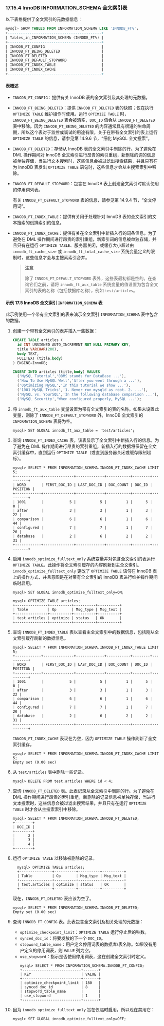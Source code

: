 ### 17.15.4 InnoDB INFORMATION_SCHEMA 全文索引表

以下表格提供了全文索引的元数据信息：

```sql
mysql> SHOW TABLES FROM INFORMATION_SCHEMA LIKE 'INNODB_FT%';
+-------------------------------------------+
| Tables_in_INFORMATION_SCHEMA (INNODB_FT%) |
+-------------------------------------------+
| INNODB_FT_CONFIG                          |
| INNODB_FT_BEING_DELETED                   |
| INNODB_FT_DELETED                         |
| INNODB_FT_DEFAULT_STOPWORD                |
| INNODB_FT_INDEX_TABLE                     |
| INNODB_FT_INDEX_CACHE                     |
+-------------------------------------------+
```

#### 表概述

- `INNODB_FT_CONFIG`：提供有关 InnoDB 表的全文索引及其处理的元数据。

- `INNODB_FT_BEING_DELETED`：提供 `INNODB_FT_DELETED` 表的快照；仅在执行 `OPTIMIZE TABLE` 维护操作时使用。运行 `OPTIMIZE TABLE` 时，`INNODB_FT_BEING_DELETED` 表会被清空，`DOC_ID` 值会从 `INNODB_FT_DELETED` 表中移除。因为 `INNODB_FT_BEING_DELETED` 的内容通常具有很短的生命周期，所以这个表对于监控或调试的用途有限。关于在带有全文索引的表上运行 `OPTIMIZE TABLE` 的信息，请参见第 14.9.6 节，“细化 MySQL 全文搜索”。

- `INNODB_FT_DELETED`：存储从 InnoDB 表的全文索引中删除的行。为了避免在 DML 操作期间对 InnoDB 全文索引进行昂贵的索引重组，新删除的词的信息被单独存储，当进行文本搜索时，这些信息会被过滤出搜索结果，并且只有在为 InnoDB 表发出 `OPTIMIZE TABLE` 语句时，这些信息才会从主搜索索引中移除。

- `INNODB_FT_DEFAULT_STOPWORD`：包含在 InnoDB 表上创建全文索引时默认使用的停用词列表。

  有关 `INNODB_FT_DEFAULT_STOPWORD` 表的信息，请参见第 14.9.4 节，“全文停用词”。

- `INNODB_FT_INDEX_TABLE`：提供有关用于处理针对 InnoDB 表的全文索引的文本搜索的倒排索引的信息。
- `INNODB_FT_INDEX_CACHE`：提供有关在全文索引中新插入行的词条信息。为了避免在 DML 操作期间进行昂贵的索引重组，新索引词的信息被单独存储，并且只有在运行 `OPTIMIZE TABLE`、服务器关闭，或缓存大小超过由 `innodb_ft_cache_size` 或 `innodb_ft_total_cache_size` 系统变量定义的限制时，这些信息才会与主搜索索引合并。

  > **注意**
  >
  > 除了 `INNODB_FT_DEFAULT_STOPWORD` 表外，这些表最初都是空的。在查询它们之前，请将 `innodb_ft_aux_table` 系统变量的值设置为包含全文索引的表的名称（包括数据库名称），例如 `test/articles`。

#### 示例 17.5 InnoDB 全文索引 `INFORMATION_SCHEMA` 表

此示例使用一个带有全文索引的表来演示全文索引 `INFORMATION_SCHEMA` 表中包含的数据。

1. 创建一个带有全文索引的表并插入一些数据：

   ```sql
   CREATE TABLE articles (
     id INT UNSIGNED AUTO_INCREMENT NOT NULL PRIMARY KEY,
     title VARCHAR(200),
     body TEXT,
     FULLTEXT (title,body)
   ) ENGINE=InnoDB;
   
   INSERT INTO articles (title,body) VALUES
     ('MySQL Tutorial','DBMS stands for DataBase ...'),
     ('How To Use MySQL Well','After you went through a ...'),
     ('Optimizing MySQL','In this tutorial we show ...'),
     ('1001 MySQL Tricks','1. Never run mysqld as root. 2. ...'),
     ('MySQL vs. YourSQL','In the following database comparison ...'),
     ('MySQL Security','When configured properly, MySQL ...');
   ```

2. 将 `innodb_ft_aux_table` 变量设置为带有全文索引的表的名称。如果未设置此变量，则除了 `INNODB_FT_DEFAULT_STOPWORD` 外，InnoDB 全文索引的 `INFORMATION_SCHEMA` 表将为空。

   ```mysql
   mysql> SET GLOBAL innodb_ft_aux_table = 'test/articles';
   ```

3. 查询 `INNODB_FT_INDEX_CACHE` 表，该表显示了全文索引中新插入行的信息。为了避免在 DML 操作期间进行昂贵的索引重组，新插入行的数据将保留在全文索引缓存中，直到运行 `OPTIMIZE TABLE`（或直到服务器关闭或缓存限制超标）。
   ```mysql
   mysql> SELECT * FROM INFORMATION_SCHEMA.INNODB_FT_INDEX_CACHE LIMIT 5;
   +------------+--------------+-------------+-----------+--------+----------+
   | WORD       | FIRST_DOC_ID | LAST_DOC_ID | DOC_COUNT | DOC_ID | POSITION |
   +------------+--------------+-------------+-----------+--------+----------+
   | 1001       |            5 |           5 |         1 |      5 |        0 |
   | after      |            3 |           3 |         1 |      3 |       22 |
   | comparison |            6 |           6 |         1 |      6 |       44 |
   | configured |            7 |           7 |         1 |      7 |       20 |
   | database   |            2 |           6 |         2 |      2 |       31 |
   +------------+--------------+-------------+-----------+--------+----------+
   ```
   
5. 启用 `innodb_optimize_fulltext_only` 系统变量并对包含全文索引的表运行 `OPTIMIZE TABLE`。此操作将全文索引缓存的内容刷新到主全文索引。`innodb_optimize_fulltext_only` 更改了 `OPTIMIZE TABLE` 语句在 InnoDB 表上的操作方式，并且意图是在对带有全文索引的 InnoDB 表进行维护操作期间临时启用。
   ```mysql
   mysql> SET GLOBAL innodb_optimize_fulltext_only=ON;
   
   mysql> OPTIMIZE TABLE articles;
   +---------------+----------+----------+----------+
   | Table         | Op       | Msg_type | Msg_text |
   +---------------+----------+----------+----------+
   | test.articles | optimize | status   | OK       |
   +---------------+----------+----------+----------+
   ```
   
6. 查询 `INNODB_FT_INDEX_TABLE` 表以查看主全文索引中的数据信息，包括刚从全文索引缓存刷新的数据信息。
   ```mysql
   mysql> SELECT * FROM INFORMATION_SCHEMA.INNODB_FT_INDEX_TABLE LIMIT 5;
   +------------+--------------+-------------+-----------+--------+----------+
   | WORD       | FIRST_DOC_ID | LAST_DOC_ID | DOC_COUNT | DOC_ID | POSITION |
   +------------+--------------+-------------+-----------+--------+----------+
   | 1001       |            5 |           5 |         1 |      5 |        0 |
   | after      |            3 |           3 |         1 |      3 |       22 |
   | comparison |            6 |           6 |         1 |      6 |       44 |
   | configured |            7 |           7 |         1 |      7 |       20 |
   | database   |            2 |           6 |         2 |      2 |       31 |
   +------------+--------------+-------------+-----------+--------+----------+
   ```
   
   `INNODB_FT_INDEX_CACHE` 表现在为空，因为 `OPTIMIZE TABLE` 操作刷新了全文索引缓存。
   
   ```mysql
   mysql> SELECT * FROM INFORMATION_SCHEMA.INNODB_FT_INDEX_CACHE LIMIT 5;
   Empty set (0.00 sec)
   ```
   
8. 从 `test/articles` 表中删除一些记录。
   ```mysql
   mysql> DELETE FROM test.articles WHERE id < 4;
   ```
   
7. 查询 `INNODB_FT_DELETED` 表。此表记录从全文索引中删除的行。为了避免在 DML 操作期间进行昂贵的索引重组，新删除的记录信息被单独存储，当进行文本搜索时，这些信息会被过滤出搜索结果，并且只有在运行 `OPTIMIZE TABLE` 时才会从主搜索索引中移除。

   ```mysql
   mysql> SELECT * FROM INFORMATION_SCHEMA.INNODB_FT_DELETED;
   +--------+
   | DOC_ID |
   +--------+
   |      2 |
   |      3 |
   |      4 |
   +--------+

8. 运行 `OPTIMIZE TABLE` 以移除被删除的记录。

   ```mysql
     mysql> OPTIMIZE TABLE articles;
     +---------------+----------+----------+----------+
     | Table         | Op       | Msg_type | Msg_text |
     +---------------+----------+----------+----------+
     | test.articles | optimize | status   | OK       |
     +---------------+----------+----------+----------+
   ```

   现在，`INNODB_FT_DELETED` 表应该为空了。

   ```mysql
   mysql> SELECT * FROM INFORMATION_SCHEMA.INNODB_FT_DELETED;
   Empty set (0.00 sec)
   ```

9. 查询 `INNODB_FT_CONFIG` 表。此表包含全文索引及相关处理的元数据：
    - `optimize_checkpoint_limit`：`OPTIMIZE TABLE` 运行停止后的秒数。
    - `synced_doc_id`：将要发放的下一个 `DOC_ID`。
    - `stopword_table_name`：用户定义停用词表的数据库/表名称。如果没有用户定义的停用词表，则 `VALUE` 列为空。
    - `use_stopword`：指示是否使用停用词表，这在创建全文索引时定义。
         ```mysql
         mysql> SELECT * FROM INFORMATION_SCHEMA.INNODB_FT_CONFIG;
         +---------------------------+-------+
         | KEY                       | VALUE |
         +---------------------------+-------+
         | optimize_checkpoint_limit | 180   |
         | synced_doc_id             | 8     |
         | stopword_table_name       |       |
         | use_stopword              | 1     |
         +---------------------------+-------+
10. 因为 `innodb_optimize_fulltext_only` 旨在仅临时启用，所以现在禁用它：
     ```mysql
     mysql> SET GLOBAL innodb_optimize_fulltext_only=OFF;
     ```